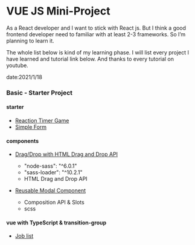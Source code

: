 # VUE JS Mini-Project

As a React developer and I want to stick with React js. But I think a good frontend developer need to familiar with at least 2-3 frameworks. So I’m planning to learn it.

The whole list below is kind of my learning phase. I will list every project I have learned and tutorial link below. And thanks to every tutorial on youtube.

date:2021/1/18

### Basic - Starter Project

#### starter

- [Reaction Timer Game](https://www.youtube.com/watch?v=bc6czIBLKTg&list=PL4cUxeGkcC9hYYGbV60Vq3IXYNfDk8At1&index=7)
- [Simple Form](https://www.youtube.com/watch?v=ixOcve5PX-Q&list=PL4cUxeGkcC9hYYGbV60Vq3IXYNfDk8At1&index=8)

#### components

- [Drag/Drop with HTML Drag and Drop API](https://www.youtube.com/watch?v=wWKhKPN_Pmw&t=158s)
  - "node-sass": "^6.0.1"
  - "sass-loader": "^10.2.1"
  - HTML Drag and Drop API

- [ Reusable Modal Component](https://www.youtube.com/watch?v=NFdvWBh-D6k)
  - Composition API & Slots
  - scss

#### vue with TypeScript & transition-group

- [Job list](https://www.youtube.com/watch?v=JfI5PISLr9w&list=PL4cUxeGkcC9gCtAuEdXTjNVE5bbMFo5OD)
